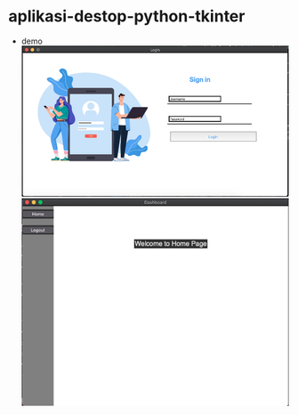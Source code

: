 # aplikasi-destop-python-tkinter

* demo
![login](demo/login.png)
![dashboard](demo/dashboard.png)

